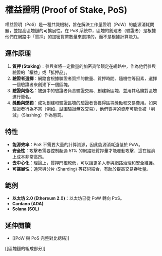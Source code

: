 # 權益證明 (Proof of Stake, PoS)

權益證明（PoS）是一種共識機制，旨在解決工作量證明（PoW）的能源消耗問題，並提高區塊鏈的可擴展性。在 PoS 系統中，區塊的創建者（驗證者）是根據他們在網路中「質押」的加密貨幣數量來選擇的，而不是根據計算能力。

## 運作原理

1.  **質押 (Staking)**：參與者將一定數量的加密貨幣鎖定在網路中，作為他們參與驗證的「權益」或「抵押品」。
2.  **驗證者選擇**：網路會根據驗證者質押的數量、質押時間、隨機性等因素，選擇一個驗證者來創建下一個區塊。
3.  **驗證與簽名**：被選中的驗證者負責驗證交易、創建新區塊，並用其私鑰對區塊進行簽名。
4.  **獎勵與懲罰**：成功創建和驗證區塊的驗證者會獲得區塊獎勵和交易費用。如果驗證者行為不當（例如，試圖驗證無效交易），他們質押的資產可能會被「削減」（Slashing）作為懲罰。

## 特性

*   **能源效率**：PoS 不需要大量的計算資源，因此能源消耗遠低於 PoW。
*   **安全性**：攻擊者需要控制超過 51% 的網路總質押量才能發動攻擊，這在經濟上成本非常高昂。
*   **去中心化**：理論上，質押門檻較低，可以讓更多人參與網路治理和安全維護。
*   **可擴展性**：通常與分片 (Sharding) 等技術結合，有助於提高交易吞吐量。

## 範例

*   **以太坊 2.0 (Ethereum 2.0)**：以太坊已從 PoW 轉向 PoS。
*   **Cardano (ADA)**
*   **Solana (SOL)**

## 延伸閱讀

*   [[PoW 與 PoS 完整對比總結]]

[[區塊鏈的組成部分]]
